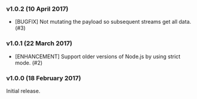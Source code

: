 ### v1.0.2 (10 April 2017)

* [BUGFIX] Not mutating the payload so subsequent streams get all data. (#3)

### v1.0.1 (22 March 2017)

* [ENHANCEMENT] Support older versions of Node.js by using strict mode. (#2)

### v1.0.0 (18 February 2017)

Initial release.

